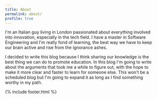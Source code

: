 ```yaml
---
title: About
permalink: about/
profile: true
---
```


I'm an Italian guy living in London passionated about everything involved into innovation, especially in the tech field. I have a master in Software Engineering and I'm really fond of learning, the best way we have to keep our brain active and rise from the ignorance ashes.

I decided to write this blog because I think sharing our knowledge is the best thing we can do to promote education. In this blog I'm going to write about the arguments that took me a while to figure out, with the hope to make it more clear and faster to learn for someone else. This won't be a scheduled blog but I'm going to expand it as long as I find something worthy in my path.


{% include footer.html %}
